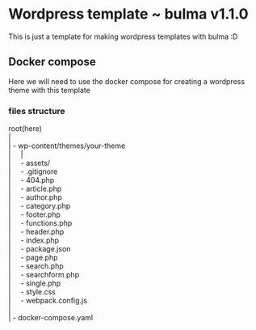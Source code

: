 # Wordpress template ~ bulma v1.1.0

This is just a template for making wordpress templates with bulma :D

## Docker compose

Here we will need to use the docker compose for creating a wordpress theme
with this template


### files structure


root(here)  
|  
| - wp-content/themes/your-theme  
|   &nbsp;&nbsp;&nbsp;  |  
|   &nbsp;&nbsp;&nbsp;   - assets/  
|   &nbsp;&nbsp;&nbsp;   - .gitignore  
|   &nbsp;&nbsp;&nbsp;  - 404.php  
|   &nbsp;&nbsp;&nbsp;   - article.php  
|   &nbsp;&nbsp;&nbsp;   - author.php  
|   &nbsp;&nbsp;&nbsp;   - category.php  
|   &nbsp;&nbsp;&nbsp;   - footer.php  
|   &nbsp;&nbsp;&nbsp;   - functions.php  
|   &nbsp;&nbsp;&nbsp;   - header.php  
|   &nbsp;&nbsp;&nbsp;   - index.php  
|   &nbsp;&nbsp;&nbsp;    - package.json  
|   &nbsp;&nbsp;&nbsp;   - page.php  
|   &nbsp;&nbsp;&nbsp;   - search.php  
|   &nbsp;&nbsp;&nbsp;   - searchform.php  
|   &nbsp;&nbsp;&nbsp;   - single.php  
|   &nbsp;&nbsp;&nbsp;   - style.css  
|   &nbsp;&nbsp;&nbsp;   - webpack.config.js  
|  
| - docker-compose.yaml  
